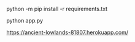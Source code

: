 python -m pip install -r requirements.txt

python app.py


https://ancient-lowlands-81807.herokuapp.com/
